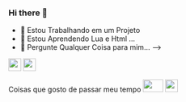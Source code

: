 ### Hi there 👋

- 🔭 Estou Trabalhando em um Projeto
- 🌱 Estou Aprendendo Lua e Html ...
- 💬 Pergunte Qualquer Coisa para mim...
-->

<img src="https://upload.wikimedia.org/wikipedia/commons/thumb/c/cf/Lua-Logo.svg/1200px-Lua-Logo.svg.png" width="25vw" height="25vh">   <img src="https://upload.wikimedia.org/wikipedia/commons/thumb/2/2d/Visual_Studio_Code_1.18_icon.svg/64px-Visual_Studio_Code_1.18_icon.svg.png" width="25vw" height="25vh">

Coisas que gosto de passar meu tempo
<img src="https://upload.wikimedia.org/wikipedia/commons/thumb/d/d9/Node.js_logo.svg/1200px-Node.js_logo.svg.png" width="40vw" height="25vh">    <img src="https://upload.wikimedia.org/wikipedia/commons/thumb/2/2d/Visual_Studio_Code_1.18_icon.svg/64px-Visual_Studio_Code_1.18_icon.svg.png" width="25vw" height="25vh"> 

<!--
<img src="" width="700vw" height="350vh">
-->
